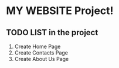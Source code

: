 # MY WEBSITE Project!

## TODO LIST in the project

1. Create Home Page
2. Create Contacts Page
3. Create About Us Page


